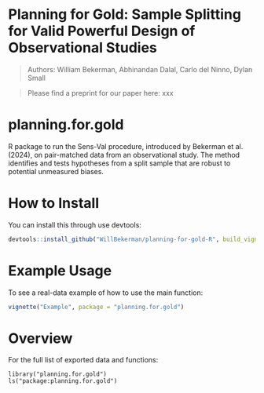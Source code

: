 # Planning for Gold: Sample Splitting for Valid Powerful Design of Observational Studies

> Authors: William Bekerman, Abhinandan Dalal, Carlo del Ninno, Dylan Small

> Please find a preprint for our paper here: xxx

# planning.for.gold

R package to run the Sens-Val procedure, introduced by Bekerman et al. (2024), on pair-matched data from an observational study. The method identifies and tests hypotheses from a split sample that are robust to potential unmeasured biases.

# How to Install

You can install this through use devtools:

```r
devtools::install_github("WillBekerman/planning-for-gold-R", build_vignettes = TRUE)
```

# Example Usage

To see a real-data example of how to use the main function:

```r
vignette("Example", package = "planning.for.gold")
```

# Overview

For the full list of exported data and functions:

```{r}
library("planning.for.gold")
ls("package:planning.for.gold")
```
